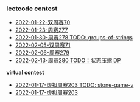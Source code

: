 ### leetcode contest

- [2022-01-22-双周赛70](https://github.com/fengwei2002/Algorithm/blob/main/LeetCodeContest/2022-01-22-70%E5%8F%8C%E5%91%A8%E8%B5%9B-1.md)
- [2022-01-23-周赛277](https://github.com/fengwei2002/Algorithm/blob/main/LeetCodeContest/2022-01-23-277%E5%91%A8%E8%B5%9B-3.md)
- [2022-01-30-周赛278 TODO: groups-of-strings](https://github.com/fengwei2002/Algorithm/blob/main/LeetCodeContest/2022-01-30-278%E5%91%A8%E8%B5%9B-2.5.md)
- [2022-02-05-双周赛71](https://github.com/fengwei2002/Algorithm/blob/main/LeetCodeContest/2022-02-05-71%E5%8F%8C%E5%91%A8%E8%B5%9B-2.md)
- [2022-02-06-周赛279](https://github.com/fengwei2002/Algorithm/blob/main/LeetCodeContest/2022-02-06-279%E5%91%A8%E8%B5%9B-2.5.md)
- [2022-02-13-周赛280 TODO：状态压缩 DP](https://github.com/fengwei2002/Algorithm/blob/main/LeetCodeContest/2022-02-13-%E7%AC%AC280%E5%9C%BA%E5%91%A8%E8%B5%9B-2.md)

**virtual contest**

- [2022-01-17-虚拟周赛203 TODO: stone-game-v](https://github.com/fengwei2002/Algorithm/blob/main/LeetCodeContest/2022-01-17-%E8%99%9A%E6%8B%9F203.md)
- [2022-01-17-虚拟周赛203]()